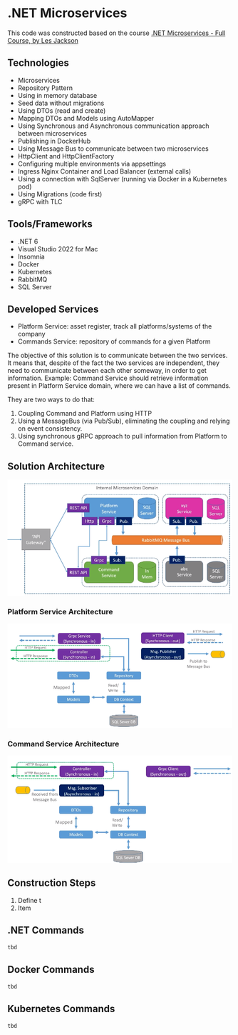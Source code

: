 # .NET Microservices

This code was constructed based on the course [.NET Microservices - Full Course, by Les Jackson](https://www.youtube.com/watch?v=DgVjEo3OGBI&t=35062s)

## Technologies

-   Microservices
-   Repository Pattern
-   Using in memory database
-   Seed data without migrations
-   Using DTOs (read and create)
-   Mapping DTOs and Models using AutoMapper
-   Using Synchronous and Asynchronous communication approach between microservices
-   Publishing in DockerHub
-   Using Message Bus to communicate between two microservices
-   HttpClient and HttpClientFactory
-   Configuring multiple environments via appsettings
-   Ingress Nginx Container and Load Balancer (external calls)    
-   Using a connection with SqlServer (running via Docker in a Kubernetes pod)
-   Using Migrations (code first)    
-   gRPC with TLC


## Tools/Frameworks

- .NET 6
- Visual Studio 2022 for Mac
- Insomnia
- Docker
- Kubernetes
- RabbitMQ
- SQL Server

## Developed Services

- Platform Service: asset register, track all platforms/systems of the company
- Commands Service: repository of commands for a given Platform

The objective of this solution is to communicate between the two services. It means that, despite of the fact the two services are independent, they need to communicate between each other someway, in order to get information. Example: Command Service should retrieve information present in Platform Service domain, where we can have a list of commands.

They are two ways to do that: 
1. Coupling Command and Platform using HTTP
2. Using a MessageBus (via Pub/Sub), eliminating the coupling and relying on event consistency.
3. Using synchronous gRPC approach to pull information from Platform to Command service.

## Solution Architecture

![image](https://github.com/fabioono25/projects_net/blob/main/MicroservicesCommunication/Assets/SolutionArchitecture3.png)

### Platform Service Architecture

![image](https://github.com/fabioono25/projects_net/blob/main/MicroservicesCommunication/Assets/PlatformServiceArchitecture.png)

### Command Service Architecture

![image](https://github.com/fabioono25/projects_net/blob/main/MicroservicesCommunication/Assets/CommandServiceArchitecture.png)

## Construction Steps

1. Define t
2. Item

## .NET Commands

````
tbd
````


## Docker Commands

````
tbd
````


## Kubernetes Commands

````
tbd
````

